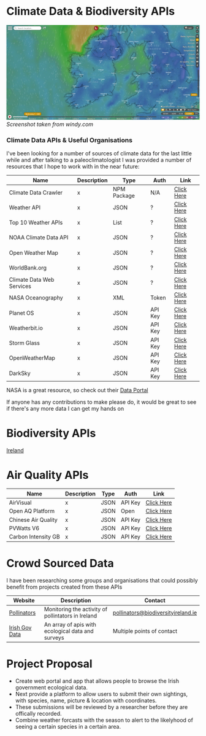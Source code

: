 # Climate Data & Biodiversity APIs
![](https://github.com/conorjohn/Climate-Data-APIs/blob/master/ireland-map.png)
_Screenshot taken from windy.com_

### Climate Data APIs & Useful Organisations
I've been looking for a number of sources of climate data for the last little while and after talking to a paleoclimatologist I was provided a number of resources that I hope to work with in the near future:

Name | Description | Type | Auth | Link |
------------ | ------------- | ------------- | ------------- | ------------- |
Climate Data Crawler | x | NPM Package | N/A | [Click Here](https://www.npmjs.com/package/climate-data-crawler) |
Weather API | x | JSON | ? | [Click Here](https://www.wunderground.com/weather/api/d/docs) |
Top 10 Weather APIs | x | List | ? | [Click Here](https://www.programmableweb.com/news/top-10-weather-apis/analysis/2014/11/13)|
NOAA Climate Data API | x | JSON | ? | [Click Here](https://www.programmableweb.com/api/noaa-climate-data-online)|
Open Weather Map | x | JSON | ? | [Click Here](https://openweathermap.org/api)|
WorldBank.org | x | JSON | ? | [Click Here](https://datahelpdesk.worldbank.org/knowledgebase/articles/902061-climate-data-api)|
Climate Data Web Services | x | JSON | ? | [Click Here](https://www.ncdc.noaa.gov/cdo-web/webservices/v2)|
NASA Oceanography | x | XML | Token | [Click Here](https://podaac.jpl.nasa.gov/ws/metadata/granule/index.html)|
Planet OS | x | JSON | API Key | [Click Here](https://data.planetos.com/)|
Weatherbit.io | x | JSON | API Key | [Click Here](https://www.weatherbit.io/api)|
Storm Glass | x | JSON | API Key | [Click Here](https://stormglass.io/)|
OpenWeatherMap | x | JSON | API Key | [Click Here](https://openweathermap.org/api)|
DarkSky | x | JSON | API Key | [Click Here](https://darksky.net/forecast/40.7127,-74.0059/us12/en)

NASA is a great resource, so check out their [Data Portal](https://data.nasa.gov/)

If anyone has any contributions to make please do, it would be great to see if there's any more data I can get my hands on 

# Biodiversity APIs 
[Ireland](https://data.gov.ie/dataset?api=false&organization=national-biodiversity-data-centre)

# Air Quality APIs
Name | Description | Type | Auth | Link |
------------ | ------------- | ------------- | ------------- | ------------- |
AirVisual | x | JSON | API Key | [Click Here](https://www.airvisual.com/air-pollution-data-api)
Open AQ Platform | x | JSON | Open | [Click Here](https://docs.openaq.org/)
Chinese Air Quality | x | JSON | API Key | [Click Here](http://www.pm25.in/api_doc)
PVWatts V6 | x | JSON | API Key | [Click Here](https://developer.nrel.gov/docs/solar/pvwatts/v6/)
Carbon Intensity GB | x | JSON | API Key | [Click Here](https://carbon-intensity.github.io/api-definitions/#carbon-intensity-api-v2-0-0)

# Crowd Sourced Data
I have been researching some groups and organisations that could possibly benefit from projects created from these APIs

Website | Description | Contact |
------------ | ------------- | ------------- |
[Pollinators](https://pollinators.ie/) | Monitoring the activity of pollintators in Ireland | [pollinators@biodiversityireland.ie](pollinators@biodiversityireland.ie)
[Irish Gov Data](https://data.gov.ie/dataset?api=false&organization=national-biodiversity-data-centre) | An array of apis with ecological data and surveys | Multiple points of contact

# Project Proposal
* Create web portal and app that allows people to browse the Irish government ecological data.
* Next provide a platform to allow users to submit their own sightings, with species, name, picture & location with coordinates.
* These submissions will be reviewed by a researcher before they are offically recorded.
* Combine weather forcasts with the season to alert to the likelyhood of seeing a certain species in a certain area.
